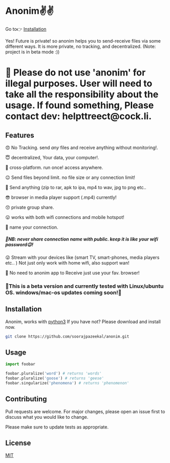 # Anonim✌️✌️

Go to👉 [Installation]()

Yes! Future is private! so anonim helps you to send-receive files via some different ways. It is more private, no tracking, and decentralized. (Note: project is in beta mode :))

<h1>  📌 Please do not use 'anonim' for illegal purposes. User will need to take all the responsibility about the usage. If found something, Please contact dev: helpttreect@cock.li. 

## Features 

😍 No Tracking. send *any* files and receive anything without monitoring!.

😇 decentralized, Your data, your computer!.

🤩 cross-platform. run once! access anywhere.

😉 Send files beyond limit. no file size or any connection limit!

🤗 Send anything (zip to rar, apk to ipa, mp4 to wav, jpg to png etc..

😎 browser in media player support (.mp4) currently! 

😚 private group share. 

😛 works with both wifi connections and mobile hotspot!

🤪 name your connection.  <h5>📍NB: never share connection name with public. keep it is like your wifi password😉!</h5>

😜 Stream with your devices like (smart TV, smart-phones, media players etc.. ) Not just only work with home wifi, also support wan!

🥳 No need to anonim app to Receive just use your fav. browser!


<h3> 🎈This is a beta version and currently tested with Linux/ubuntu OS. windows/mac-os updates coming soon!🎈 </h3>


## Installation

Anonim, works with [python3](https://www.python.org/downloads/) If you have not? Please download and install now.



```bash
git clone https://github.com/soorajpazeekal/anonim.git
```

## Usage

```python
import foobar

foobar.pluralize('word') # returns 'words'
foobar.pluralize('goose') # returns 'geese'
foobar.singularize('phenomena') # returns 'phenomenon'
```

## Contributing
Pull requests are welcome. For major changes, please open an issue first to discuss what you would like to change.

Please make sure to update tests as appropriate.

## License
[MIT](https://choosealicense.com/licenses/mit/)
